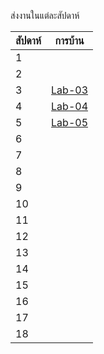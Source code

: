 ส่งงานในแต่ละสัปดาห์

สัปดาห์ | การบ้าน 
--- | --- 
1|
2|
3|[Lab-03](https://github.com/ADSADAWUT/ENGCC304/blob/main/Lab-03)
4|[Lab-04](https://github.com/ADSADAWUT/ENGCC304/blob/main/Lap-04)
5|[Lab-05]([https://github.com/ADSADAWUT/ENGCC304/blob/main/Lab-05](https://github.com/ADSADAWUT/ENGCC304/tree/main/Lab-05%20))
6|
7|
8|
9|
10|
11|
12|
13|
14|
15|
16|
17|
18|
